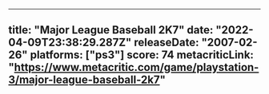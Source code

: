 
---
title: "Major League Baseball 2K7"
date: "2022-04-09T23:38:29.287Z"
releaseDate: "2007-02-26"
platforms: ["ps3"]
score: 74
metacriticLink: "https://www.metacritic.com/game/playstation-3/major-league-baseball-2k7"
---
